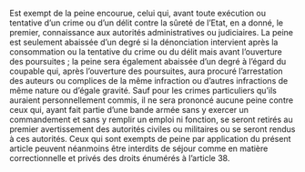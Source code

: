 Est exempt de la peine encourue, celui qui, avant toute exécution ou tentative d’un crime ou d’un délit contre la sûreté de l’Etat, en a donné, le premier, connaissance aux autorités administratives ou judiciaires.
La peine est seulement abaissée d’un degré si la dénonciation intervient après la consommation ou la tentative du crime ou du délit mais avant l’ouverture des poursuites ; la peine sera également abaissée d’un degré à l’égard du coupable qui, après l’ouverture des poursuites, aura procuré l’arrestation des auteurs ou complices de la même infraction ou d’autres infractions de même nature ou d’égale gravité.
Sauf pour les crimes particuliers qu’ils auraient personnellement commis, il ne sera prononcé aucune peine contre ceux qui, ayant fait partie d’une bande armée sans y exercer un commandement et sans y remplir un emploi ni fonction, se seront retirés au premier avertissement des autorités civiles ou militaires ou se seront rendus à ces autorités.
Ceux qui sont exempts de peine par application du présent article peuvent néanmoins être interdits de séjour comme en matière correctionnelle et privés des droits énumérés à l’article 38.